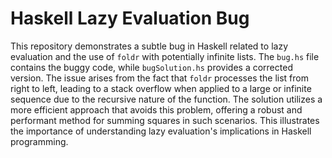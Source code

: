 # Haskell Lazy Evaluation Bug
This repository demonstrates a subtle bug in Haskell related to lazy evaluation and the use of `foldr` with potentially infinite lists. The `bug.hs` file contains the buggy code, while `bugSolution.hs` provides a corrected version. The issue arises from the fact that `foldr` processes the list from right to left, leading to a stack overflow when applied to a large or infinite sequence due to the recursive nature of the function. The solution utilizes a more efficient approach that avoids this problem, offering a robust and performant method for summing squares in such scenarios.  This illustrates the importance of understanding lazy evaluation's implications in Haskell programming.